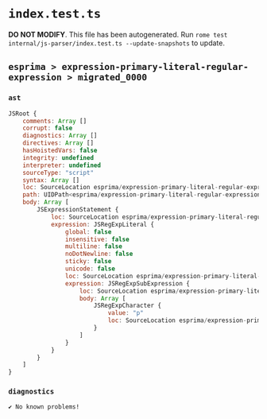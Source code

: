 # `index.test.ts`

**DO NOT MODIFY**. This file has been autogenerated. Run `rome test internal/js-parser/index.test.ts --update-snapshots` to update.

## `esprima > expression-primary-literal-regular-expression > migrated_0000`

### `ast`

```javascript
JSRoot {
	comments: Array []
	corrupt: false
	diagnostics: Array []
	directives: Array []
	hasHoistedVars: false
	integrity: undefined
	interpreter: undefined
	sourceType: "script"
	syntax: Array []
	loc: SourceLocation esprima/expression-primary-literal-regular-expression/migrated_0000/input.js 1:0-1:4
	path: UIDPath<esprima/expression-primary-literal-regular-expression/migrated_0000/input.js>
	body: Array [
		JSExpressionStatement {
			loc: SourceLocation esprima/expression-primary-literal-regular-expression/migrated_0000/input.js 1:0-1:4
			expression: JSRegExpLiteral {
				global: false
				insensitive: false
				multiline: false
				noDotNewline: false
				sticky: false
				unicode: false
				loc: SourceLocation esprima/expression-primary-literal-regular-expression/migrated_0000/input.js 1:0-1:3
				expression: JSRegExpSubExpression {
					loc: SourceLocation esprima/expression-primary-literal-regular-expression/migrated_0000/input.js 1:1-1:2
					body: Array [
						JSRegExpCharacter {
							value: "p"
							loc: SourceLocation esprima/expression-primary-literal-regular-expression/migrated_0000/input.js 1:1-1:2
						}
					]
				}
			}
		}
	]
}
```

### `diagnostics`

```
✔ No known problems!

```
